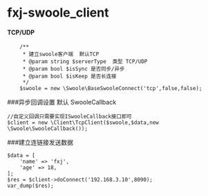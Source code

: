 # fxj-swoole_client

#### TCP/UDP
```$xslt
    /**
     * 建立swoole客户端  默认TCP
     * @param string $serverType  类型 TCP/UDP
     * @param bool $isSync 是否同步/异步
     * @param bool $isKeep 是否长连接
     */
    $swoole = new \Swoole\BaseSwooleConnect('tcp',false,false);
```
###异步回调设置 默认 SwooleCallback
 ```
 //自定义回调只需要实现ISwooleCallback接口即可
 $client = new \Client\TcpClient($swoole,$data,new \Swoole\SwooleCallback());
 ```

###建立连链接发送数据
 ```
 $data = [
     'name' => 'fxj',
     'age' => 18,
 ];
 $res = $client->doConnect('192.168.3.10',8090);
 var_dump($res);
 ```
 

